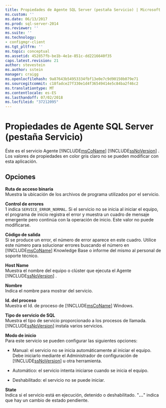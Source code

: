 ```yaml
---
title: Propiedades de Agente SQL Server (pestaña Servicio) | Microsoft Docs
ms.custom: ''
ms.date: 06/13/2017
ms.prod: sql-server-2014
ms.reviewer: ''
ms.suite: ''
ms.technology:
- configmgr-client
ms.tgt_pltfrm: ''
ms.topic: conceptual
ms.assetid: 452857fb-be1b-4e1e-851c-dd2216640f35
caps.latest.revision: 21
author: stevestein
ms.author: sstein
manager: craigg
ms.openlocfilehash: 9a87643b54953334fbf13e0e7c9d90150b079e71
ms.sourcegitcommit: c18fadce27f330e1d4f36549414e5c84ba2f46c2
ms.translationtype: MT
ms.contentlocale: es-ES
ms.lasthandoff: 07/02/2018
ms.locfileid: "37212095"
---
```

# <a name="sql-server-agent-properties-service-tab"></a>Propiedades de Agente SQL Server (pestaña Servicio)
  Éste es el servicio Agente [!INCLUDE[msCoName](../../includes/msconame-md.md)] [!INCLUDE[ssNoVersion](../../includes/ssnoversion-md.md)] . Los valores de propiedades en color gris claro no se pueden modificar con esta aplicación.  
  
## <a name="options"></a>Opciones  
 **Ruta de acceso binaria**  
 Muestra la ubicación de los archivos de programa utilizados por el servicio.  
  
 **Control de errores**  
 1 indica `SERVICE_ERROR_NORMAL`. Si el servicio no se inicia al iniciar el equipo, el programa de inicio registra el error y muestra un cuadro de mensaje emergente pero continúa con la operación de inicio. Este valor no puede modificarse.  
  
 **Código de salida**  
 Si se produce un error, el número de error aparece en este cuadro. Utilice este número para solucionar errores buscando el número en [!INCLUDE[msCoName](../../includes/msconame-md.md)] Knowledge Base o informe del mismo al personal de soporte técnico.  
  
 **Host Name**  
 Muestra el nombre del equipo o clúster que ejecuta el Agente [!INCLUDE[ssNoVersion](../../includes/ssnoversion-md.md)] .  
  
 **Nombre**  
 Indica el nombre para mostrar del servicio.  
  
 **Id. del proceso**  
 Muestra el Id. de proceso de [!INCLUDE[msCoName](../../includes/msconame-md.md)] Windows.  
  
 **Tipo de servicio de SQL**  
 Muestra el tipo de servicio proporcionado a los procesos de llamada. [!INCLUDE[ssNoVersion](../../includes/ssnoversion-md.md)] instala varios servicios.  
  
 **Modo de inicio**  
 Para este servicio se pueden configurar las siguientes opciones:  
  
-   Manual: el servicio no se inicia automáticamente al iniciar el equipo. Debe iniciarlo mediante el Administrador de configuración de [!INCLUDE[ssNoVersion](../../includes/ssnoversion-md.md)] u otra herramienta.  
  
-   Automático: el servicio intenta iniciarse cuando se inicia el equipo.  
  
-   Deshabilitado: el servicio no se puede iniciar.  
  
 **State**  
 Indica si el servicio está en ejecución, detenido o deshabilitado. "**…**" indica que hay un cambio de estado pendiente.  
  
  
